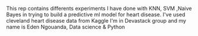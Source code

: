 This rep contains differents experiments I have done with KNN, SVM ,Naive Bayes in trying to build a  predictive ml model for heart disease. I've used cleveland heart disease data from Kaggle 
I'm in Devastack group and my name is Eden Ngouanda, Data science & Python
